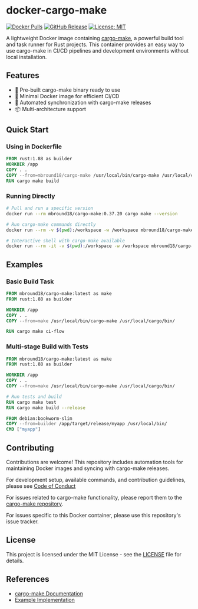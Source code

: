 # docker-cargo-make

[![Docker Pulls](https://img.shields.io/docker/pulls/mbround18/cargo-make)](https://hub.docker.com/r/mbround18/cargo-make)
[![GitHub Release](https://img.shields.io/github/v/release/sagiegurari/cargo-make)](https://github.com/sagiegurari/cargo-make/releases)
[![License: MIT](https://img.shields.io/badge/License-MIT-yellow.svg)](LICENSE)

A lightweight Docker image containing [cargo-make], a powerful build tool and task runner for Rust projects. This container provides an easy way to use cargo-make in CI/CD pipelines and development environments without local installation.

[cargo-make]: https://github.com/sagiegurari/cargo-make

## Features

- 🚀 Pre-built cargo-make binary ready to use
- 🐳 Minimal Docker image for efficient CI/CD
- 🔄 Automated synchronization with cargo-make releases
- 📦 Multi-architecture support

## Quick Start

### Using in Dockerfile

```Dockerfile
FROM rust:1.88 as builder
WORKDIR /app
COPY . .
COPY --from=mbround18/cargo-make /usr/local/bin/cargo-make /usr/local/cargo/bin/
RUN cargo make build
```

### Running Directly

```bash
# Pull and run a specific version
docker run --rm mbround18/cargo-make:0.37.20 cargo make --version

# Run cargo-make commands directly
docker run --rm -v $(pwd):/workspace -w /workspace mbround18/cargo-make cargo make build

# Interactive shell with cargo-make available
docker run --rm -it -v $(pwd):/workspace -w /workspace mbround18/cargo-make sh
```

## Examples

### Basic Build Task

```dockerfile
FROM mbround18/cargo-make:latest as make
FROM rust:1.88 as builder

WORKDIR /app
COPY . .
COPY --from=make /usr/local/bin/cargo-make /usr/local/cargo/bin/

RUN cargo make ci-flow
```

### Multi-stage Build with Tests

```dockerfile
FROM mbround18/cargo-make:latest as make
FROM rust:1.88 as builder

WORKDIR /app
COPY . .
COPY --from=make /usr/local/bin/cargo-make /usr/local/cargo/bin/

# Run tests and build
RUN cargo make test
RUN cargo make build --release

FROM debian:bookworm-slim
COPY --from=builder /app/target/release/myapp /usr/local/bin/
CMD ["myapp"]
```

## Contributing

Contributions are welcome! This repository includes automation tools for maintaining Docker images and syncing with cargo-make releases.

For development setup, available commands, and contribution guidelines, please see [Code of Conduct](docs/CODE_OF_CONDUCT.md)

For issues related to cargo-make functionality, please report them to the [cargo-make repository](https://github.com/sagiegurari/cargo-make/issues).

For issues specific to this Docker container, please use this repository's issue tracker.

## License

This project is licensed under the MIT License - see the [LICENSE](LICENSE) file for details.

## References

- [cargo-make Documentation](https://github.com/sagiegurari/cargo-make)
- [Example Implementation](https://github.com/mbround18/valheim-docker/blob/ab63fe348eb1b7425508b461e4835ca43676db2e/Dockerfile.odin#L32)

